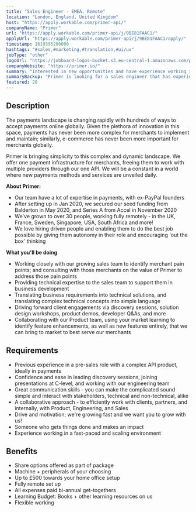 ```yaml
---
title: "Sales Engineer - EMEA, Remote"
location: "London, England, United Kingdom"
host: "https://apply.workable.com/primer-api/"
companyName: "Primer"
url: "https://apply.workable.com/primer-api/j/9BE81FAAC1/"
applyUrl: "https://apply.workable.com/primer-api/j/9BE81FAAC1/apply/"
timestamp: 1619395200000
hashtags: "#sales,#marketing,#translation,#ui/ux"
jobType: "other"
logoUrl: "https://jobboard-logos-bucket.s3.eu-central-1.amazonaws.com/primer"
companyWebsite: "https://primer.io/"
summary: "Interested in new opportunities and have experience working in a fast? Primer has a job opening for a sales engineer."
summaryBackup: "Primer is looking for a sales engineer that has experience in: #sales, #marketing, #translation."
featured: 20
---
```


## Description

The payments landscape is changing rapidly with hundreds of ways to accept payments online globally. Given the plethora of innovation in this space, payments has never been more complex for merchants to implement and maintain; similarly, e-commerce has never been more important for merchants globally.

Primer is bringing simplicity to this complex and dynamic landscape. We offer one payment infrastructure for merchants, freeing them to work with multiple providers through our one API. We will be a constant in a world where new payments methods and services are unveiled daily.

**About Primer:**

*   Our team have a lot of expertise in payments, with ex-PayPal founders
*   After setting up in Jan 2020, we secured our seed funding from Balderton in May 2020, and Series A from Accel in November 2020
*   We've grown to over 30 people, working fully remotely - in the UK, France, Sweden, Singapore, USA, South Africa and more!
*   We love hiring driven people and enabling them to do the best job possible by giving them autonomy in their role and encouraging 'out the box' thinking

**What you'll be doing**

*   Working closely with our growing sales team to identify merchant pain points; and consulting with those merchants on the value of Primer to address those pain points
*   Providing technical expertise to the sales team to support them in business development
*   Translating business requirements into technical solutions, and translating complex technical concepts into simple language
*   Driving forward client engagements via discovery sessions, solution design workshops, product demos, developer Q&As, and more
*   Collaborating with our Product team, using your market learning to identify feature enhancements, as well as new features entirely, that we can bring to market to best serve our merchants

## Requirements

*   Previous experience in a pre-sales role with a complex API product, ideally in payments
*   Confidence and ease in leading discovery sessions, joining presentations at C-level, and working with our engineering team
*   Great communication skills - you can make the complicated sound simple and interact with stakeholders, technical and non-technical, alike
*   A collaborative approach - to efficiently work with clients, partners, and internally, with Product, Engineering, and Sales
*   Drive and motivation; we're growing fast and we want you to grow with us!
*   Someone who gets things done and makes an impact
*   Experience working in a fast-paced and scaling environment

## Benefits

*   Share options offered as part of package
*   Machine + peripherals of your choosing
*   Up to £500 towards your home office setup
*   Fully remote set up
*   All expenses paid bi-annual get-togethers
*   Learning Budget: Books + other learning resources on us
*   Flexible working

